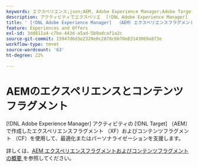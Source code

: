 ```yaml
---
keywords: エクスペリエンス;json;AEM, Adobe Experience Manager;Adobe Target へのエクスポート;エクスペリエンスフラグメント;フラグメント;XF
description: アクティビティでエクスペリエ  [!DNL Adobe Experience Manager]  スフラグメントを使用する方法  [!DNL Adobe Target]  説明します。
title: ' [!DNL Adobe Experience Manager]  （AEM）エクスペリエンスフラグメントの使用方法？'
feature: Experiences and Offers
exl-id: 3dd811a4-c7be-443d-a5ad-5b9adcaf1a2c
source-git-commit: 15947d6d3e2329e0c2878c6670e83143069a873e
workflow-type: tm+mt
source-wordcount: '63'
ht-degree: 22%

---
```


# AEMのエクスペリエンスとコンテンツフラグメント

[!DNL Adobe Experience Manager] アクティビティの [!DNL Target] （AEM）で作成したエクスペリエンスフラグメント （XF）およびコンテンツフラグメント （CF）を使用して、最適化またはパーソナライゼーションを支援します。

詳しくは、[AEM エクスペリエンスフラグメントおよびコンテンツフラグメントの概要 &#x200B;](/help/main/c-integrating-target-with-mac/aem/aem-experience-and-content-fragments.md) を参照してください。